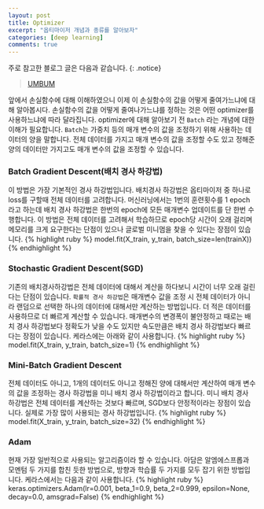 ```yaml
---
layout: post
title: Optimizer
excerpt: "옵티마이저 개념과 종류를 알아보자"
categories: [deep learning]
comments: true
---
```


주로 참고한 블로그 글은 다음과 같습니다.
{: .notice}
 
 > [UMBUM](https://umbum.tistory.com/222)


앞에서 손실함수에 대해 이해하였으니 이제 이 손실함수의 값을 어떻게 줄여가느냐에 대해 알아봅시다. 손실함수의 값을 어떻게 줄여나가느냐를 정하는 것은 어떤 optimizer를 사용하느냐에 따라 달라집니다. optimizer에 대해 알아보기 전 `Batch` 라는 개념에 대한 이해가 필요합니다. `Batch`는 가중치 등의 매개 변수의 값을 조정하기 위해 사용하는 데이터의 양을 말합니다. 전체 데이터를 가지고 매개 변수의 값을 조정할 수도 있고 정해준 양의 데이터만 가지고도 매개 변수의 값을 조정할 수 있습니다. 

### Batch Gradient Descent(배치 경사 하강법)
이 방법은 가장 기본적인 경사 하강법입니다. 배치경사 하강법은 옵티마이저 중 하나로 loss를 구할때 전체 데이터를 고려합니다. 머신러닝에서는 1번의 훈련횟수를 1 epoch라고 하는데 배치 경사 하강법은 한번의 epoch에 모든 매개변수 업데이트를 단 한번 수행합니다. 이 방법은 전체 데이터를 고려해서 학습하므로 epoch당 시간이 오래 걸리며 메모리를 크게 요구한다는 단점이 있으나 글로벌 미니멈을 찾을 수 있다는 장점이 있습니다. 
{% highlight ruby %} 
model.fit(X_train, y_train, batch_size=len(trainX))
{% endhighlight %}

### Stochastic Gradient Descent(SGD)
기존의 배치경사하강법은 전체 데이터에 대해서 계산을 하다보니 시간이 너무 오래 걸린다는 단점이 있습니다. `확률적 경사 하강법`은 매개변수 값을 조정 시 전체 데이터가 아니라 랜덤으로 선택한 하나의 데이터에 대해서만 계산하는 방법입니다. 더 적은 데이터를 사용하므로 더 빠르게 계산할 수 있습니다. 매개변수의 변경폭이 불안정하고 때로는 배치 경사 하강법보다 정확도가 낮을 수도 있지만 속도만큼은 배치 경사 하강법보다 빠르다는 장점이 있습니다. 케라스에는 아래와 같이 사용합니다.
{% highlight ruby %} 
model.fit(X_train, y_train, batch_size=1)
{% endhighlight %}

### Mini-Batch Gradient Descent
전체 데이터도 아니고, 1개의 데이터도 아니고 정해진 양에 대해서만 계산하여 매개 변수의 값을 조정하는 경사 하강법을 미니 배치 경사 하강법이라고 합니다. 미니 배치 경사 하강법은 전체 데이터를 계산하는 것보다 빠르며, SGD보다 안정적이라는 장점이 있습니다. 실제로 가장 많이 사용되는 경사 하강법입니다.
{% highlight ruby %} 
model.fit(X_train, y_train, batch_size=32)
{% endhighlight %}
### Adam
현재 가장 일반적으로 사용되는 알고리즘이라 할 수 있습니다. 아담은 알엠에스프롭과 모멘텀 두 가지를 합친 듯한 방법으로, 방향과 학습률 두 가지를 모두 잡기 위한 방법입니다. 케라스에서는 다음과 같이 사용합니다.
{% highlight ruby %} 
keras.optimizers.Adam(lr=0.001, beta_1=0.9, beta_2=0.999, epsilon=None, decay=0.0, amsgrad=False)
{% endhighlight %}
